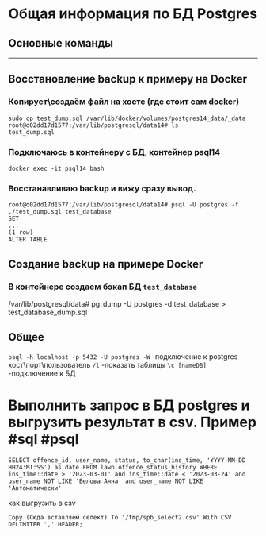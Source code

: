 # Общая информация по БД Postgres
## Основные команды


----
## Восстановление backup к примеру на Docker
### Копирует\создаём файл на хосте (где стоит сам docker)
```
sudo cp test_dump.sql /var/lib/docker/volumes/postgres14_data/_data
root@d02dd17d1577:/var/lib/postgresql/data14# ls
test_dump.sql
```
### Подключаюсь в контейнеру с БД, контейнер psql14
```
docker exec -it psql14 bash
```
### Восстанавливаю backup и вижу сразу вывод. 
```
root@d02dd17d1577:/var/lib/postgresql/data14# psql -U postgres -f ./test_dump.sql test_database
SET
...
(1 row)
ALTER TABLE
```
## Создание backup на примере Docker
### В контейнере создаем бэкап БД `test_database`
/var/lib/postgresql/data# pg_dump -U postgres -d test_database > test_database_dump.sql

## Общее
`psql -h localhost -p 5432 -U postgres -W` -подключение к postgres хост\порт\пользователь
`/l` -показать таблицы
`\c [nameDB]` -подключение к БД

# Выполнить запрос в БД postgres и выгрузить результат в csv. Пример #sql #psql
```
SELECT offence_id, user_name, status, to_char(ins_time, 'YYYY-MM-DD HH24:MI:SS') as date FROM lawn.offence_status_history WHERE ins_time::date > '2023-03-01' and ins_time::date < '2023-03-24' and user_name NOT LIKE 'Белова Анна' and user_name NOT LIKE 'Автоматически'
```
как выгрузить в csv
```
Copy (Сюда вставляем селект) To '/tmp/spb_select2.csv' With CSV DELIMITER ',' HEADER;
```
